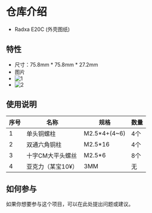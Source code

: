 # 仓库介绍
 
- Radxa E20C (外壳图纸)
 
## 特性
 
- 尺寸：75.8mm * 75.8mm * 27.2mm
- 图片
- ![1](https://github.com/user-attachments/assets/730270a5-e522-40ed-8f5b-0531e7008f41)
- ![2](https://github.com/user-attachments/assets/696af53b-e5a8-4631-a0c5-9393fbce0ad2)



## 使用说明
| 序号 | 名称 | 规格 | 数量 |
| --- | --- | --- | --- |
| 1 | 单头铜螺柱 | M2.5*4+(4~6) | 4个 |
| 2 | 双通六角铜柱 | M2.5*16 | 4个 |
| 3 | 十字CM大平头螺丝 | M2.5*6 | 8个 |
| 4 | 亚克力（某宝10¥） | 3MM | 无 |
 
## 如何参与
 
如果你想要参与这个项目，可以在此处提出问题或建议。
